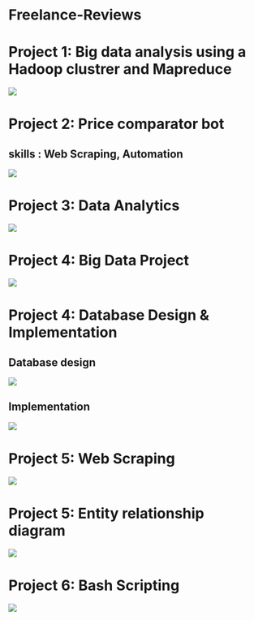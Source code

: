 # Freelance-Reviews

# Project 1: Big data analysis using a Hadoop clustrer and Mapreduce

<img src="p7-hdfs-mapreduce">

# Project 2: Price comparator bot 
## skills : Web Scraping, Automation
<img src="p7-webscraping-automation">

# Project 3: Data Analytics
 <img src="p5-data-analytics">

 # Project 4: Big Data Project

 <img src="p8-bigdata-project">


# Project 4: Database Design & Implementation

## Database design

<img src="p1-Erd">

## Implementation

<img src="p2-mysql">

# Project 5: Web Scraping 

<img src="p3-webscraping">

# Project 5: Entity relationship diagram

<img src="p4-erd">

# Project 6: Bash Scripting

<img src="p6-bash-scripting">
